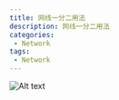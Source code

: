 ```yaml
---
title: 网线一分二用法
description: 网线一分二用法
categories:
 - Network
tags:
 - Network
---  
```

![Alt text](http://liyufeng.angton.com/%E7%BD%91%E7%BA%BF%E5%88%86%E4%B8%A4%E6%A0%B9%E7%94%A8.jpg "网线一分二用法")  

